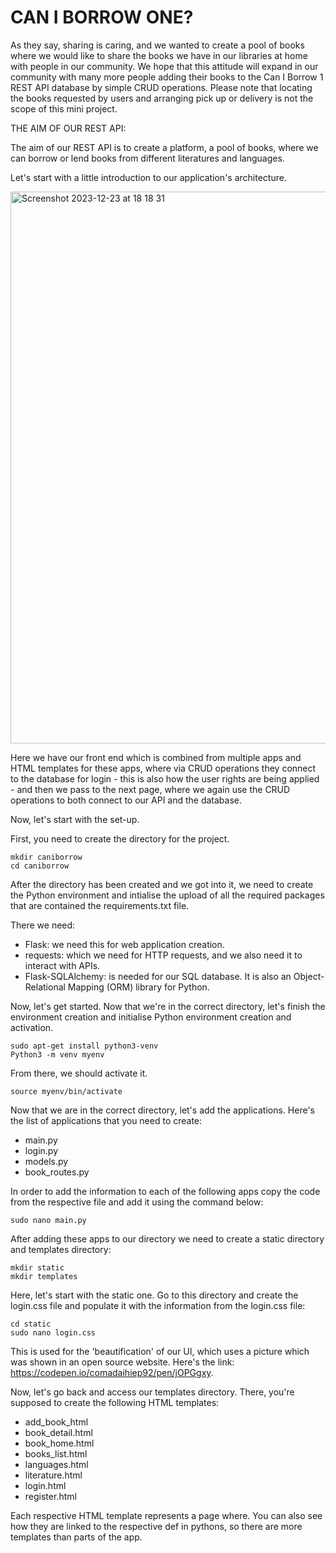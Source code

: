 # CAN I BORROW ONE?

As they say, sharing is caring, and we wanted to create a pool of books where we would like to share the books we have in our libraries at home with people in our community. We hope that this attitude will expand in our community with many more people adding their books to the Can I Borrow 1 REST API database by simple CRUD operations. Please note that locating the books requested by users and arranging pick up or delivery is not the scope of this mini project.

THE AIM OF OUR REST API:

The aim of our REST API is to create a platform, a pool of books, where we can borrow or lend books from different literatures and languages.

Let's start with a little introduction to our application's architecture.


<img width="883" alt="Screenshot 2023-12-23 at 18 18 31" src="https://github.com/alexanderhovan/jobsearch/assets/148468625/c58945da-a8d2-444f-aceb-5eed67416e02">

Here we have our front end which is combined from multiple apps and HTML templates for these apps, where via CRUD operations they connect to the database for login - this is also how the user rights are being applied - and then we pass to the next page, where we again use the CRUD operations to both connect to our API and the database.

Now, let's start with the set-up.

First, you need to create the directory for the project. 

```
mkdir caniborrow
cd caniborrow

```
After the directory has been created and we got into it, we need to create the Python environment and intialise the upload of all the required packages that are contained the requirements.txt file.

There we need:

* Flask: we need this for web application creation.
* requests: which we need for HTTP requests, and we also need it to interact with APIs.
* Flask-SQLAlchemy: is needed for our SQL database. It is also an Object-Relational Mapping (ORM) library for Python.

Now, let's get started. Now that we're in the correct directory, let's finish the environment creation and initialise Python environment creation and activation.

```
sudo apt-get install python3-venv 
Python3 -m venv myenv
```
From there, we should activate it.

```
source myenv/bin/activate 
```
Now that we are in the correct directory, let's add the applications. Here's the list of applications that you need to create:

* main.py
* login.py
* models.py
* book_routes.py

In order to add the information to each of the following apps copy the code from the respective file and add it using the command below:

```
sudo nano main.py
```
After adding these apps to our directory we need to create a static directory and templates directory:
```
mkdir static
mkdir templates
```

Here, let's start with the static one. Go to this directory and create the login.css file and populate it with the information from the login.css file:
```
cd static
sudo nano login.css
```
This is used for the 'beautification' of our UI, which uses a picture which was shown in an open source website. Here's the link: https://codepen.io/comadaihiep92/pen/jOPGgxy.

Now, let's go back and access our templates directory. There, you're supposed to create the following HTML templates:

* add_book_html
* book_detail.html
* book_home.html
* books_list.html
* languages.html
* literature.html
* login.html
* register.html

Each respective HTML template represents a page where. You can also see how they are linked to the respective def in pythons, so there are more templates than parts of the app.

